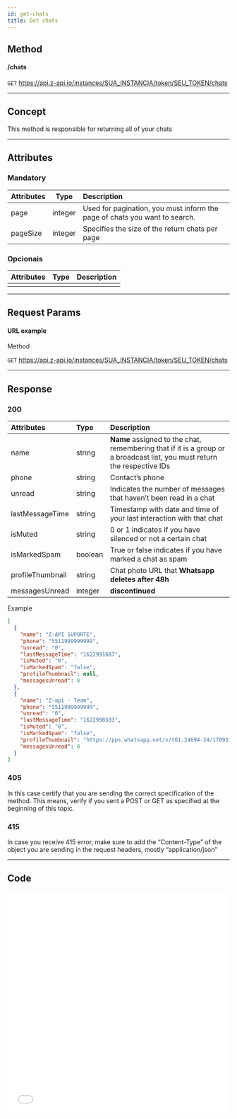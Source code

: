 ```yaml
---
id: get-chats
title: Get chats
---
```


## Method

#### /chats

`GET` https://api.z-api.io/instances/SUA_INSTANCIA/token/SEU_TOKEN/chats

---

## Concept

This method is responsible for returning all of your chats

---

## Attributes

### Mandatory

| Attributes | Type | Description |
| :-- | :-: | :-- |
| page | integer | Used for pagination, you must inform the page of chats you want to search. |
| pageSize | integer | Specifies the size of the return chats  per page |

### Opcionais

| Attributes | Type | Description |
| :-------- | :--: | :-------- |
|           |      |           |

---

## Request Params

#### URL example

Method 

`GET` https://api.z-api.io/instances/SUA_INSTANCIA/token/SEU_TOKEN/chats

---

## Response

### 200

| Attributes | Type | Description |
| :-- | :-- | :-- |
| name | string | **Name** assigned to the chat, remembering that if it is a group or a broadcast list, you must return the respective IDs |
| phone | string | Contact’s phone |
| unread | string | Indicates the number of messages that haven’t been read in a chat |
| lastMessageTime | string | Timestamp with date and time of your last interaction with that chat  |
| isMuted | string | 0 or 1 indicates if you have silenced or not a certain chat |
| isMarkedSpam | boolean | True or false indicates if you have marked a chat as spam |
| profileThumbnail | string | Chat photo URL that **Whatsapp deletes after 48h** |
| messagesUnread | integer | **discontinued** |

Example

```json
[
  {
    "name": "Z-API SUPORTE",
    "phone": "5511999999999",
    "unread": "0",
    "lastMessageTime": "1622991687",
    "isMuted": "0",
    "isMarkedSpam": "false",
    "profileThumbnail": null,
    "messagesUnread": 0
  },
  {
    "name": "Z-api - Team",
    "phone": "5511999999999",
    "unread": "0",
    "lastMessageTime": "1622990503",
    "isMuted": "0",
    "isMarkedSpam": "false",
    "profileThumbnail": "https://pps.whatsapp.net/v/t61.24694-24/170931400_212202650511993_3423338295209291992_n.jpg?ccb=11-4&oh=4b96b3bf7114122667f80d021b194f2c&oe=60C179E2",
    "messagesUnread": 0
  }
]
```

### 405

In this case certify that you are sending the correct specification of the method. This means, verify if you sent a POST or GET as specified at the beginning of this topic.

### 415

In case you receive 415 error, make sure to add the “Content-Type” of the object you are sending in the request headers, mostly “application/json”

---

## Code

<iframe src="//api.apiembed.com/?source=https://raw.githubusercontent.com/Z-API/z-api-docs/main/json-examples/get-chats.json&targets=all" frameborder="0" scrolling="no" width="100%" height="500px" seamless></iframe>
